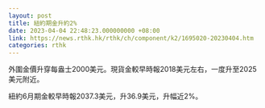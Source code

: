 ```yaml
---
layout: post
title: 紐約期金升約2%
date: 2023-04-04 22:48:23.000000000 +08:00
link: https://news.rthk.hk/rthk/ch/component/k2/1695020-20230404.htm
categories: rthk
---
```


外圍金價升穿每盎士2000美元。現貨金較早時報2018美元左右，一度升至2025美元附近。

紐約6月期金較早時報2037.3美元，升36.9美元，升幅近2%。
